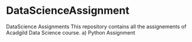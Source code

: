 # DataScienceAssignment
DataScience Assignments
This repository contains all the assignements of Acadgild Data Science course.
a) Python Assignment
